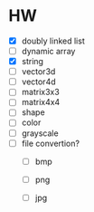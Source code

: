 # HW

- [x] doubly linked list
- [ ] dynamic array
- [x] string
- [ ] vector3d
- [ ] vector4d
- [ ] matrix3x3
- [ ] matrix4x4
- [ ] shape
- [ ] color
- [ ] grayscale
- [ ] file convertion?
  - [ ] bmp
  - [ ] png
  - [ ] jpg

